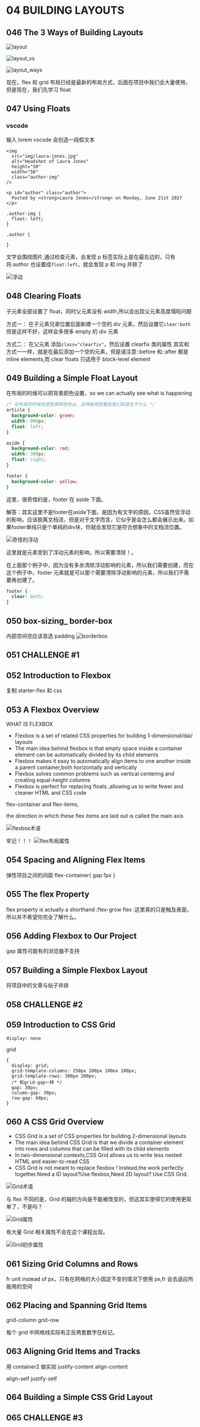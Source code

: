 # 04 BUILDING LAYOUTS

## 046 The 3 Ways of Building Layouts

![layout](img\layout.png)

![layout_vs](img\layout_vs.png)

![layout_ways](img\layout_ways.png)

现在，flex 和 grid 布局已经是最新的布局方式，后面在项目中我们会大量使用，但是现在，我们先学习 float

## 047 Using Floats

### vscode

输入 lorem vscode 会创造一段假文本

```
<img
  src="img/laura-jones.jpg"
  alt="Headshot of Laura Jones"
  height="50"
  width="50"
  class="author-img"
/>

<p id="author" class="author">
  Posted by <strong>Laura Jones</strong> on Monday, June 21st 2027
</p>

.author-img {
  float: left;
}

.author {

}
```

文字会围绕图片,通过检查元素，会发现 p 标签实际上是在最左边的，只有将.author 也设置成`float:left`，就会发现 p 和 img 并排了

![浮动](img\浮动.png)

## 048 Clearing Floats

子元素全部设置了 float，同时父元素没有 width,所以会出现父元素高度塌陷问题

方式一：
在子元素兄弟位置后面新建一个空的 div 元素，然后设置它`clear:both`
但是这样不好，这样会多很多 empty 的 div 元素

方式二：
在父元素 添加`class="clearfix"`，然后设置 clearfix 类的属性
其实和方式一一样，就是在最后添加一个空的元素，但是请注意::before 和::after 都是 inline elements,而 clear floats 只适用于 block-level element

## 049 Building a Simple Float Layout

在布局的时候可以把背景颜色设置，so we can actually see what is happening

```css
/* 在布局的时候先把背景颜色标出，这样能明显看到我们到底在干什么 */
article {
  background-color: green;
  width: 900px;
  float: left;
}

aside {
  background-color: red;
  width: 300px;
  float: right;
}

footer {
  background-color: yellow;
}
```

这里，很奇怪的是，footer 在 aside 下面。

解答：其实这里不是footer在aside下面，是因为有文字的原因，CSS虽然受浮动的影响，应该脱离文档流，但是对于文字而言，它似乎是会怎么都会展示出来。如果footer单纯只是个单纯的div块，你就会发现它是符合想象中的文档流位置。

![奇怪的浮动](img\奇怪的浮动.png)

这里就是元素受到了浮动元素的影响，所以需要清除！。

在上面那个例子中，因为没有多余清除浮动影响的元素，所以我们需要创建，而在这个例子中，footer 元素就是可以那个需要清除浮动影响的元素，所以我们不需要再创建了。

```css
footer {
  clear: both;
}
```

## 050 box-sizing\_ border-box

内部空间空应该首选 padding
![borderbox](img\borderbox.png)

## 051 CHALLENGE #1

## 052 Introduction to Flexbox

复制 starter-flex 和 css

## 053 A Flexbox Overview

WHAT IS FLEXBOX

- Flexbox is a set of related CSS properties for building 1-dimensional/dai/ layouts
- The main idea behind flexbox is that empty space inside a container element can be automatically divided by its child elements
- Flexbox makes it easy to automatically align items to one another inside a parent container,both horizontally and vertically
- Flexbox solves common problems such as vertical centering and creating equal-height columns
- Flexbox is perfect for replacing floats ,allowing us to write fewer and cleaner HTML and CSS code

flex-container and flex-items,

the direction in which these flex items are laid out is called the main axis

![flexbox术语](img/flexbox术语.png)

牢记！！！
![flex布局属性](img\flex布局属性.png)

## 054 Spacing and Aligning Flex Items

弹性项目之间的间距
flex-container{
gap:1px
}

## 055 The flex Property

flex property is actually a shorthand :flex-grow
flex :这里真的只是触及表面，所以并不希望你完全了解什么。

## 056 Adding Flexbox to Our Project

gap 属性可能有的浏览器不支持

## 057 Building a Simple Flexbox Layout

将项目中的文章与帖子并排

## 058 CHALLENGE #2

## 059 Introduction to CSS Grid

```
display: none
```

grid

```
{
  display: grid;
  grid-template-columns: 250px 200px 100ox 100px;
  grid-template-rows: 300px 200px;
  /* 和grid-gap一样 */
  gap: 30px;
  column-gap: 30px;
  row-gap: 60px;
}
```

## 060 A CSS Grid Overview

- CSS Grid is a set of CSS properties for building 2-dimensional layouts
- The main idea behind CSS Grid is that we divide a container element into rows and columns that can be filled with its child elements
- In two-dimensional contexts,CSS Grid allows us to write less nested HTML and easier-to-read CSS
- CSS Grid is not meant to replace flexbox ! Instead,the work perfectly together.Need a ID layout?Use flexbox,Need 2D layout? Use CSS Grid.

![Grid术语](img\Grid术语.png)

与 flex 不同的是，Grid 的轴的方向是不能被改变的，但这其实使得它的使用更简单了，不是吗？

![Grid属性](img\Grid属性.png)

有大量 Grid 相关属性不会在这个课程出现。

![Grid初步属性](img\Grid初步属性.png)

## 061 Sizing Grid Columns and Rows

fr unit instead of px，只有在网格的大小固定不变的情况下使用 px,fr 会去适应所能用的空间

## 062 Placing and Spanning Grid Items

grid-column
grid-row

每个 grid 中网格线实际有正反两套数字在标记。

## 063 Aligning Grid Items and Tracks

用 container2 做实验
justify-content
align-content

align-self
justify-self

## 064 Building a Simple CSS Grid Layout

## 065 CHALLENGE #3
